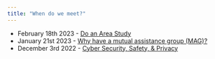 ```yaml
---
title: "When do we meet?"
---
```


- February 18th 2023 - [Do an Area Study](meetups/area_study.md)
- January 21st 2023 - [Why have a mutual assistance group (MAG)?](meetups/why_groups.md)
- December 3rd 2022 - [Cyber Security, Safety, & Privacy](meetups/cyber_security.md)